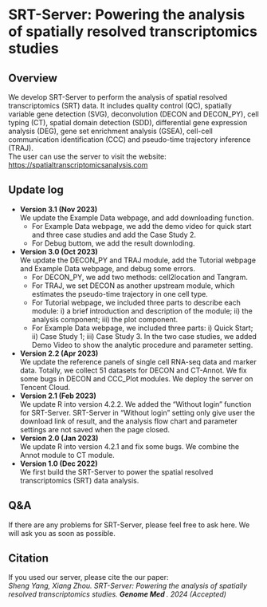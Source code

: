 # SRT-Server: Powering the analysis of spatially resolved transcriptomics studies <br>

## Overview
We develop SRT-Server to perform the analysis of spatial resolved transcriptomics (SRT) data. It includes quality control (QC), spatially variable gene detection (SVG), deconvolution (DECON and DECON_PY), cell typing (CT), spatial domain detection (SDD), differential gene expression analysis (DEG), gene set enrichment analysis (GSEA), cell-cell communication identification (CCC) and pseudo-time trajectory inference (TRAJ). <br>
The user can use the server to visit the website: https://spatialtranscriptomicsanalysis.com

## Update log
+ <strong>Version 3.1 (Nov 2023)</strong><br>
We update the Example Data webpage, and add downloading function. <br>
  + For Example Data webpage, we add the demo video for quick start and three case studies and add the Case Study 2.<br>
  + For Debug buttom, we add the result downloding.<br>
+ <strong>Version 3.0 (Oct 2023)</strong><br>
We update the DECON_PY and TRAJ module, add the Tutorial webpage and Example Data webpage, and debug some errors. <br>
  + For DECON_PY, we add two methods: cell2location and Tangram.<br>
  + For TRAJ, we set DECON as another upstream module, which estimates the pseudo-time trajectory in one cell type. <br>
  + For Tutorial webpage, we included three parts to describe each module: i) a brief introduction and description of the module; ii) the analysis component; iii) the plot component.<br>
  + For Example Data webpage, we included three parts: i) Quick Start; ii) Case Study 1; iii) Case Study 3. In the two case studies, we added Demo Video to show the analytic procedure and parameter setting. <br>
+ <strong>Version 2.2 (Apr 2023)</strong><br>
We update the reference panels of single cell RNA-seq data and marker data.  Totally, we collect 51 datasets for DECON and CT-Annot. We fix some bugs in DECON and CCC_Plot modules. We deploy the server on Tencent Cloud. <br>
+ <strong>Version 2.1 (Feb 2023)</strong><br>
We update R into version 4.2.2. We added the “Without login” function for SRT-Server. SRT-Server in “Without login” setting only give user the download link of result, and the analysis flow chart and parameter settings are not saved when the page closed. <br>
+ <strong>Version 2.0 (Jan 2023)</strong><br>
We update R into version 4.2.1 and fix some bugs. We combine the Annot module to CT module. <br>
+ <strong>Version 1.0 (Dec 2022)</strong><br>
We first build the SRT-Server to power the spatial resolved transcriptomics (SRT) data analysis. 

## Q&A
If there are any problems for SRT-Server, please feel free to ask here. We will ask you as soon as possible. 

## Citation
If you used our server, please cite the our paper: <br>
<em> Sheng Yang, Xiang Zhou. SRT-Server: Powering the analysis of spatially resolved transcriptomics studies. <strong> Genome Med </strong>. 2024 (Accepted) </em>
